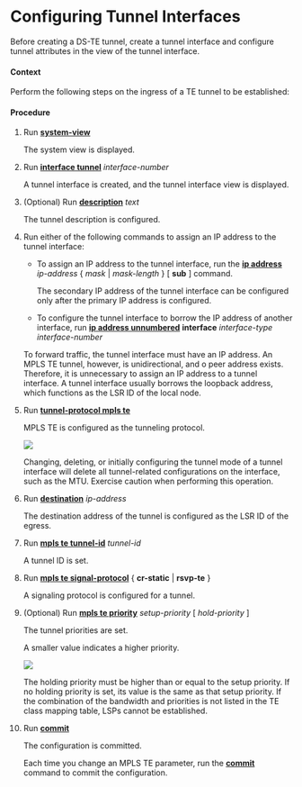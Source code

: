 Configuring Tunnel Interfaces
=============================

Before creating a DS-TE tunnel, create a tunnel interface and configure tunnel attributes in the view of the tunnel interface.

#### Context

Perform the following steps on the ingress of a TE tunnel to be established:


#### Procedure

1. Run [**system-view**](cmdqueryname=system-view)
   
   
   
   The system view is displayed.
2. Run [**interface tunnel**](cmdqueryname=interface+tunnel) *interface-number*
   
   
   
   A tunnel interface is created, and the tunnel interface view is displayed.
3. (Optional) Run [**description**](cmdqueryname=description) *text*
   
   
   
   The tunnel description is configured.
4. Run either of the following commands to assign an IP address to the tunnel interface:
   
   
   * To assign an IP address to the tunnel interface, run the [**ip address**](cmdqueryname=ip+address) *ip-address* { *mask* | *mask-length* } [ **sub** ] command.
     
     The secondary IP address of the tunnel interface can be configured only after the primary IP address is configured.
   * To configure the tunnel interface to borrow the IP address of another interface, run [**ip address unnumbered**](cmdqueryname=ip+address+unnumbered) **interface** *interface-type* *interface-number*
   
   To forward traffic, the tunnel interface must have an IP address. An MPLS TE tunnel, however, is unidirectional, and o peer address exists. Therefore, it is unnecessary to assign an IP address to a tunnel interface. A tunnel interface usually borrows the loopback address, which functions as the LSR ID of the local node.
5. Run [**tunnel-protocol mpls te**](cmdqueryname=tunnel-protocol+mpls+te)
   
   
   
   MPLS TE is configured as the tunneling protocol.
   
   
   
   ![](../../../../public_sys-resources/note_3.0-en-us.png) 
   
   Changing, deleting, or initially configuring the tunnel mode of a tunnel interface will delete all tunnel-related configurations on the interface, such as the MTU. Exercise caution when performing this operation.
6. Run [**destination**](cmdqueryname=destination) *ip-address*
   
   
   
   The destination address of the tunnel is configured as the LSR ID of the egress.
7. Run [**mpls te tunnel-id**](cmdqueryname=mpls+te+tunnel-id) *tunnel-id*
   
   
   
   A tunnel ID is set.
8. Run [**mpls te signal-protocol**](cmdqueryname=mpls+te+signal-protocol) { **cr-static** | **rsvp-te** }
   
   
   
   A signaling protocol is configured for a tunnel.
9. (Optional) Run [**mpls te priority**](cmdqueryname=mpls+te+priority) *setup-priority* [ *hold-priority* ]
   
   
   
   The tunnel priorities are set.
   
   A smaller value indicates a higher priority.
   
   ![](../../../../public_sys-resources/note_3.0-en-us.png) 
   
   The holding priority must be higher than or equal to the setup priority. If no holding priority is set, its value is the same as that setup priority. If the combination of the bandwidth and priorities is not listed in the TE class mapping table, LSPs cannot be established.
10. Run [**commit**](cmdqueryname=commit)
    
    
    
    The configuration is committed.
    
    
    
    Each time you change an MPLS TE parameter, run the [**commit**](cmdqueryname=commit) command to commit the configuration.